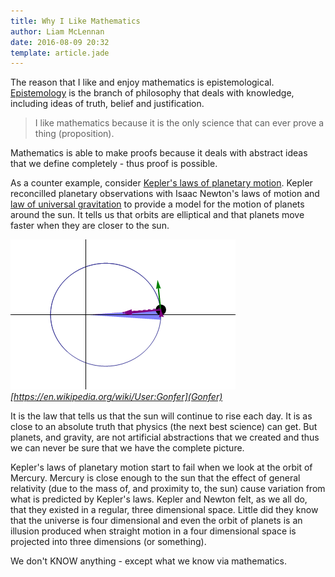 ```yaml
---
title: Why I Like Mathematics
author: Liam McLennan
date: 2016-08-09 20:32
template: article.jade
---
```


The reason that I like and enjoy mathematics is epistemological. [Epistemology](https://en.wikipedia.org/wiki/Epistemology) is the branch of philosophy that deals with knowledge, including ideas of truth, belief and justification. 

> I like mathematics because it is the only science that can ever prove a thing (proposition). 

Mathematics is able to make proofs because it deals with abstract ideas that we define completely - thus proof is possible. 

As a counter example, consider [Kepler's laws of planetary motion](https://en.wikipedia.org/wiki/Kepler%27s_laws_of_planetary_motion). Kepler reconcilled planetary observations with Isaac Newton's laws of motion and [law of universal gravitation](https://en.wikipedia.org/wiki/Newton%27s_law_of_universal_gravitation) to provide a model for the motion of planets around the sun. It tells us that orbits are elliptical and that planets move faster when they are closer to the sun. 

![Kepler's laws of planetary motion](kepler.gif)
*[https://en.wikipedia.org/wiki/User:Gonfer](Gonfer)*

It is the law that tells us that the sun will continue to rise each day. It is as close to an absolute truth that physics (the next best science) can get. But planets, and gravity, are not artificial abstractions that we created and thus we can never be sure that we have the complete picture. 

Kepler's laws of planetary motion start to fail when we look at the orbit of Mercury. Mercury is close enough to the sun that the effect of general relativity (due to the mass of, and proximity to, the sun) cause variation from what is predicted by Kepler's laws. Kepler and Newton felt, as we all do, that they existed in a regular, three dimensional space. Little did they know that the universe is four dimensional and even the orbit of planets is an illusion produced when straight motion in a four dimensional space is projected into three dimensions (or something). 

We don't KNOW anything - except what we know via mathematics. 

